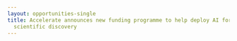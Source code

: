 ```yaml
---
layout: opportunities-single
title: Accelerate announces new funding programme to help deploy AI for
  scientific discovery
---
```

